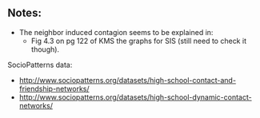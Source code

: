 ## Notes:

- The neighbor induced contagion seems to be explained in:
  - Fig 4.3 on pg 122 of KMS the graphs for SIS (still need to check it though).  

SocioPatterns data:
- http://www.sociopatterns.org/datasets/high-school-contact-and-friendship-networks/
- http://www.sociopatterns.org/datasets/high-school-dynamic-contact-networks/
